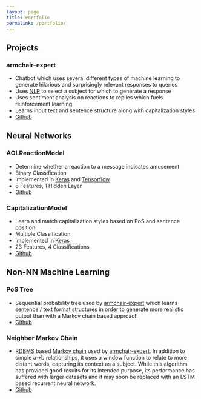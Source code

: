 ```yaml
---
layout: page
title: Portfolio
permalink: /portfolio/
---
```


## Projects
### armchair-expert
- Chatbot which uses several different types of machine learning to generate hilarious and surprisingly relevant responses to queries
- Uses [NLP][nlp] to select a subject for which to generate a response
- Uses sentiment analysis on reactions to replies which fuels reinforcement learning
- Learns input text and sentence structure along with capitalization styles
- [Github][armchair-expert]

## Neural Networks

### AOLReactionModel
- Determine whether a reaction to a message indicates amusement
- Binary Classification
- Implemented in  [Keras][keras] and [Tensorflow][tensorflow]
- 8 Features, 1 Hidden Layer
- [Github][aol-reaction-model]

### CapitalizationModel
- Learn and match capitalization styles based on PoS and sentence position
- Multiple Classification
- Implemented in [Keras][keras]
- 23 Features, 4 Classifications
- [Github][capitalization-model]

## Non-NN Machine Learning

### PoS Tree
- Sequential probability tree used by [armchair-expert][armchair-expert] which learns sentence / text format structures in order to generate more realistic output than with a Markov chain based approach
- [Github][pos-tree-model]

### Neighbor Markov Chain
- [RDBMS][rdbms] based [Markov chain][markov-chain] used by [armchair-expert][armchair-expert]. In addition to simple a->b relationships, it uses a window function to relate to more distant words, capturing its context as a subject. While this algorithm has provided good results for its intended purpose, its performance has suffered with larger datasets and it may soon be replaced with an LSTM based recurrent neural network.
- [Github][markov-chain]

[armchair-expert]: https://github.com/csvance/armchair-expert

[aol-reaction-model]: https://github.com/csvance/armchair-expert/blob/master/reaction_model.py
[capitalization-model]: https://github.com/csvance/armchair-expert/blob/master/capitalization_model.py
[pos-tree-model]: https://github.com/csvance/armchair-expert/blob/master/pos_tree_model.py
[markov-chain]: https://github.com/csvance/armchair-expert/blob/master/markov.py

[keras]: https://keras.io
[tensorflow]: https://www.tensorflow.org

[nlp]: https://en.wikipedia.org/wiki/Natural_language_processing
[rdbms]: https://en.wikipedia.org/wiki/Relational_database_management_system
[markov-chain]: https://en.wikipedia.org/wiki/Markov_chain
